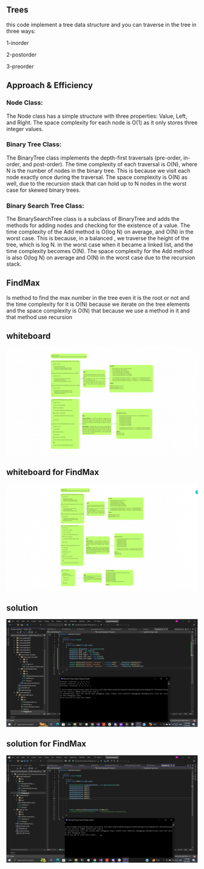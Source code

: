 ## Trees 
this code implement a tree data structure and you can traverse in the tree in three ways:

1-inorder 

2-postorder 

3-preorder

 ## Approach & Efficiency

### Node Class:

The Node class has a simple structure with three properties: Value, Left, and Right. The space complexity for each node is O(1) as it only stores three integer values.

### Binary Tree Class:
The BinaryTree class implements the depth-first traversals 
(pre-order, in-order, and post-order). The time complexity of each traversal is O(N),
where N is the number of nodes in the binary tree. 
This is because we visit each node exactly once during the traversal.
The space complexity is O(N) as well, due to the recursion stack that can hold up to N nodes in the worst case for skewed binary trees.

### Binary Search Tree Class:
The BinarySearchTree class is a subclass of BinaryTree and adds the methods for adding nodes
and checking for the existence of a value. The time complexity of the Add method is O(log N)
on average, and O(N) in the worst case. This is because, in a balanced , 
we traverse the height of the tree, which is log N.
in the worst case when it became a linked list, 
and the time complexity becomes O(N).
The space complexity for the Add method is also O(log N) 
on average and O(N) in the worst case due to the recursion stack.

## FindMax
Is method to find the max number in the tree even it is the root or not and the time complexity for it is O(N) because we iterate on the tree elements
and the space complexity is O(N) that because we use a method in it and that method use recursion



## whiteboard
![](./lab15wh(2).png)


## whiteboard for FindMax

![](./whFindMax.png)




## solution

![](./solution15.png)


## solution for FindMax

![](./FindMax.png)
